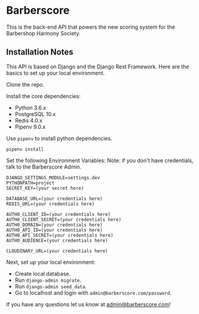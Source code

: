 # Barberscore

This is the back-end API that powers the new scoring system for the Barbershop Harmony Society.

## Installation Notes

This API is based on Django and the Django Rest Framework.  Here are the basics to set up your local environment.

Clone the repo.

Install the core dependencies:
  - Python 3.6.x
  - PostgreSQL 10.x
  - Redis 4.0.x
  - Pipenv 9.0.x

Use `pipenv` to install python dependencies.
```
pipenv install
```


Set the following Environment Variables:
Note: if you don't have credentials, talk to the Barberscore Admin.
```
DJANGO_SETTINGS_MODULE=settings.dev
PYTHONPATH=project
SECRET_KEY=(your secret here)

DATABASE_URL=(your credentials here)
REDIS_URL=(your credentials here)

AUTH0_CLIENT_ID=(your credentials here)
AUTH0_CLIENT_SECRET=(your credentials here)
AUTH0_DOMAIN=(your credentials here)
AUTH0_API_ID=(your credentials here)
AUTH0_API_SECRET=(your credentials here)
AUTH0_AUDIENCE=(your credentials here)

CLOUDINARY_URL=(your credentials here)
```

Next, set up your local environment:
  - Create local database.
  - Run `django-admin migrate`.
  - Run `django-admin seed_data`.
  - Go to localhost and login with `admin@barberscore.com/password`.

If you have any questions let us know at admin@barberscore.com!
